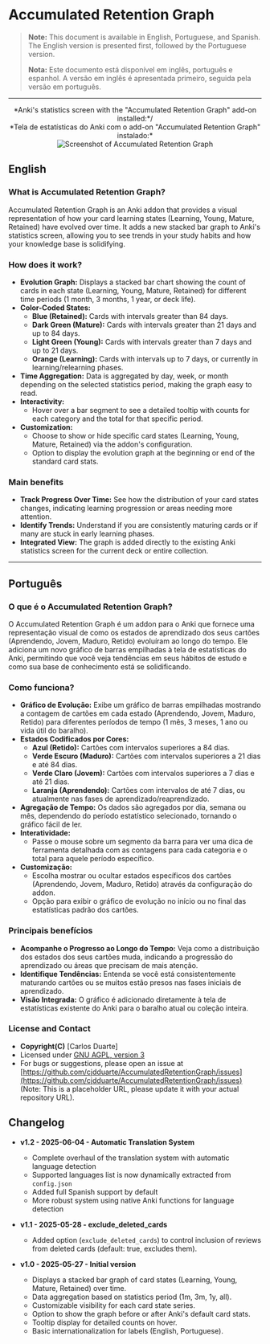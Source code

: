 # **Accumulated Retention Graph**

> **Note:** This document is available in English, Portuguese, and Spanish. The English version is presented first, followed by the Portuguese version.
>
> **Nota:** Este documento está disponível em inglês, português e espanhol. A versão em inglês é apresentada primeiro, seguida pela versão em português.

---

<p align="center">
  *Anki's statistics screen with the "Accumulated Retention Graph" add-on installed:*/<br>
  *Tela de estatísticas do Anki com o add-on "Accumulated Retention Graph" instalado:*
  <br>
  <img src="https://i.ibb.co/C5nGLZqj/image.png" alt="Screenshot of Accumulated Retention Graph">
</p>

## **English**

### What is Accumulated Retention Graph?

Accumulated Retention Graph is an Anki addon that provides a visual representation of how your card learning states (Learning, Young, Mature, Retained) have evolved over time. It adds a new stacked bar graph to Anki's statistics screen, allowing you to see trends in your study habits and how your knowledge base is solidifying.

### How does it work?

- **Evolution Graph:** Displays a stacked bar chart showing the count of cards in each state (Learning, Young, Mature, Retained) for different time periods (1 month, 3 months, 1 year, or deck life).
- **Color-Coded States:**
    - **Blue (Retained):** Cards with intervals greater than 84 days.
    - **Dark Green (Mature):** Cards with intervals greater than 21 days and up to 84 days.
    - **Light Green (Young):** Cards with intervals greater than 7 days and up to 21 days.
    - **Orange (Learning):** Cards with intervals up to 7 days, or currently in learning/relearning phases.
- **Time Aggregation:** Data is aggregated by day, week, or month depending on the selected statistics period, making the graph easy to read.
- **Interactivity:**
    - Hover over a bar segment to see a detailed tooltip with counts for each category and the total for that specific period.
- **Customization:**
    - Choose to show or hide specific card states (Learning, Young, Mature, Retained) via the addon's configuration.
    - Option to display the evolution graph at the beginning or end of the standard card stats.

### Main benefits

- **Track Progress Over Time:** See how the distribution of your card states changes, indicating learning progression or areas needing more attention.
- **Identify Trends:** Understand if you are consistently maturing cards or if many are stuck in early learning phases.
- **Integrated View:** The graph is added directly to the existing Anki statistics screen for the current deck or entire collection.

---

## **Português**

### O que é o Accumulated Retention Graph?

O Accumulated Retention Graph é um addon para o Anki que fornece uma representação visual de como os estados de aprendizado dos seus cartões (Aprendendo, Jovem, Maduro, Retido) evoluíram ao longo do tempo. Ele adiciona um novo gráfico de barras empilhadas à tela de estatísticas do Anki, permitindo que você veja tendências em seus hábitos de estudo e como sua base de conhecimento está se solidificando.

### Como funciona?

- **Gráfico de Evolução:** Exibe um gráfico de barras empilhadas mostrando a contagem de cartões em cada estado (Aprendendo, Jovem, Maduro, Retido) para diferentes períodos de tempo (1 mês, 3 meses, 1 ano ou vida útil do baralho).
- **Estados Codificados por Cores:**
    - **Azul (Retido):** Cartões com intervalos superiores a 84 dias.
    - **Verde Escuro (Maduro):** Cartões com intervalos superiores a 21 dias e até 84 dias.
    - **Verde Claro (Jovem):** Cartões com intervalos superiores a 7 dias e até 21 dias.
    - **Laranja (Aprendendo):** Cartões com intervalos de até 7 dias, ou atualmente nas fases de aprendizado/reaprendizado.
- **Agregação de Tempo:** Os dados são agregados por dia, semana ou mês, dependendo do período estatístico selecionado, tornando o gráfico fácil de ler.
- **Interatividade:**
    - Passe o mouse sobre um segmento da barra para ver uma dica de ferramenta detalhada com as contagens para cada categoria e o total para aquele período específico.
- **Customização:**
    - Escolha mostrar ou ocultar estados específicos dos cartões (Aprendendo, Jovem, Maduro, Retido) através da configuração do addon.
    - Opção para exibir o gráfico de evolução no início ou no final das estatísticas padrão dos cartões.

### Principais benefícios

- **Acompanhe o Progresso ao Longo do Tempo:** Veja como a distribuição dos estados dos seus cartões muda, indicando a progressão do aprendizado ou áreas que precisam de mais atenção.
- **Identifique Tendências:** Entenda se você está consistentemente maturando cartões ou se muitos estão presos nas fases iniciais de aprendizado.
- **Visão Integrada:** O gráfico é adicionado diretamente à tela de estatísticas existente do Anki para o baralho atual ou coleção inteira.

### License and Contact

- **Copyright(C)** [Carlos Duarte]
- Licensed under [GNU AGPL, version 3](http://www.gnu.org/licenses/agpl.html)
- For bugs or suggestions, please open an issue at [https://github.com/cjdduarte/AccumulatedRetentionGraph/issues](https://github.com/cjdduarte/AccumulatedRetentionGraph/issues) (Note: This is a placeholder URL, please update it with your actual repository URL).

## **Changelog**

- **v1.2 - 2025-06-04 - Automatic Translation System**
    - Complete overhaul of the translation system with automatic language detection
    - Supported languages list is now dynamically extracted from `config.json`
    - Added full Spanish support by default
    - More robust system using native Anki functions for language detection

- **v1.1 - 2025-05-28 - exclude_deleted_cards**
    - Added option (`exclude_deleted_cards`) to control inclusion of reviews from deleted cards (default: true, excludes them).

- **v1.0 - 2025-05-27 - Initial version**
  - Displays a stacked bar graph of card states (Learning, Young, Mature, Retained) over time.
  - Data aggregation based on statistics period (1m, 3m, 1y, all).
  - Customizable visibility for each card state series.
  - Option to show the graph before or after Anki's default card stats.
  - Tooltip display for detailed counts on hover.
  - Basic internationalization for labels (English, Portuguese).
